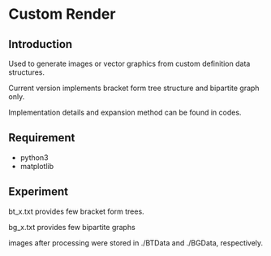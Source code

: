 # Custom Render

## Introduction

Used to generate images or vector graphics from custom definition data structures.

Current version implements bracket form tree structure and bipartite graph only.

Implementation details and expansion method can be found in codes.

## Requirement

* python3
* matplotlib

 ## Experiment

bt_x.txt provides few bracket form trees.

bg_x.txt provides few bipartite graphs

images after processing were stored in ./BTData and ./BGData, respectively.